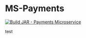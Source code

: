 # MS-Payments

[![Build JAR - Payments Microservice](https://github.com/Obligatorio-Devops-Danya-Hernan/MS-Payments/actions/workflows/maven.yml/badge.svg?branch=master)](https://github.com/Obligatorio-Devops-Danya-Hernan/MS-Payments/actions/workflows/maven.yml)

test


